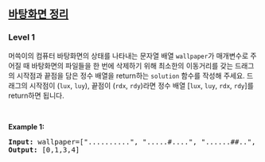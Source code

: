 <h2><a href="https://school.programmers.co.kr/learn/courses/30/lessons/161990">바탕화면 정리</a></h2><h3>Level 1</h3>


머쓱이의 컴퓨터 바탕화면의 상태를 나타내는 문자열 배열 `wallpaper`가 매개변수로 주어질 때 바탕화면의 파일들을 한 번에 삭제하기 위해 최소한의 이동거리를 갖는 드래그의 시작점과 끝점을 담은 정수 배열을 return하는 `solution` 함수를 작성해 주세요. 드래그의 시작점이 (`lux`, `luy`), 끝점이 (`rdx`, `rdy`)라면 정수 배열 [`lux`, `luy`, `rdx`, `rdy`]를 return하면 됩니다.
<p>&nbsp;</p>
<p><strong class="example">Example 1:</strong></p>
<pre><strong>Input:</strong> wallpaper=["..........", ".....#....", "......##..", "...##.....", "....#....."]
<strong>Output:</strong> [0,1,3,4]</pre>